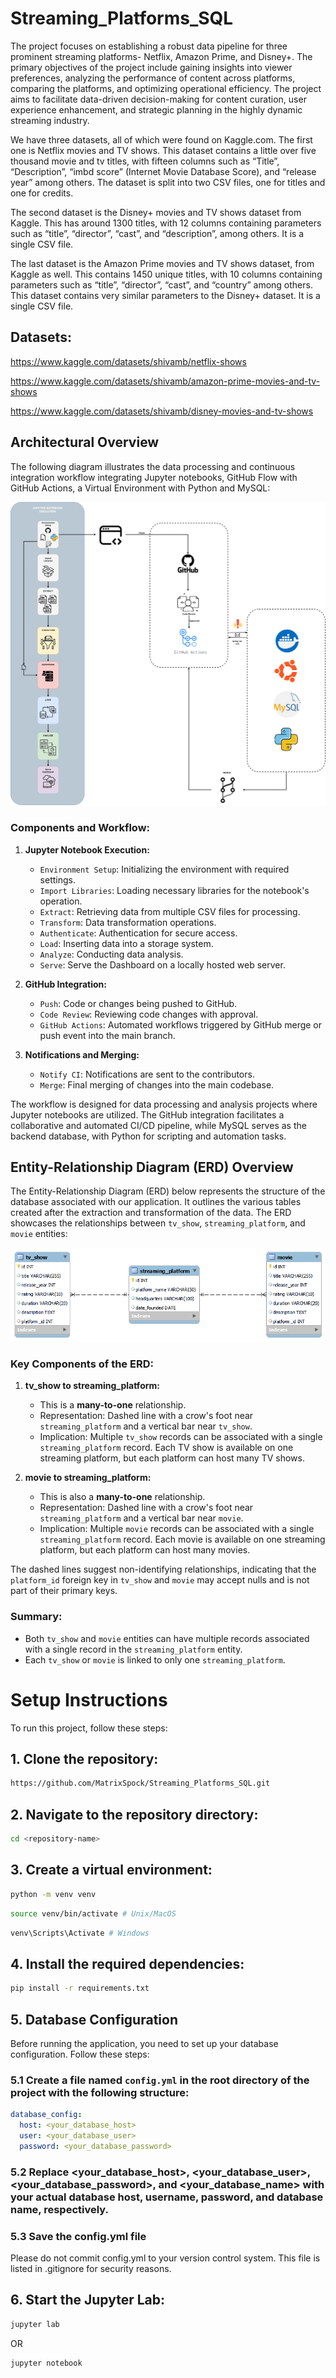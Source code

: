 # Streaming_Platforms_SQL

The project focuses on establishing a robust data pipeline for three prominent streaming platforms- Netflix, Amazon Prime, and Disney+. The primary objectives of the project include gaining insights into viewer preferences, analyzing the performance of content across platforms, comparing the platforms, and optimizing operational efficiency. The project aims to facilitate data-driven decision-making for content curation, user experience enhancement, and strategic planning in the highly dynamic streaming industry.

We have three datasets, all of which were found on Kaggle.com. The first one is Netflix movies and TV shows. This dataset contains a little over five thousand movie and tv titles, with fifteen columns such as “Title”, “Description”, “imbd score” (Internet Movie Database Score), and “release year” among others. The dataset is split into two CSV files, one for titles and one for credits. 

The second dataset is the Disney+ movies and TV shows dataset from Kaggle. This has around 1300 titles, with 12 columns containing parameters such as “title”, “director”, “cast”, and “description”, among others. It is a single CSV file.
 
The last dataset is the Amazon Prime movies and TV shows dataset, from Kaggle as well. This contains 1450 unique titles, with 10 columns containing parameters such as “title”, “director”, “cast”, and “country” among others. This dataset contains very similar parameters to the Disney+ dataset. It is a single CSV file.

## Datasets:

https://www.kaggle.com/datasets/shivamb/netflix-shows

https://www.kaggle.com/datasets/shivamb/amazon-prime-movies-and-tv-shows

https://www.kaggle.com/datasets/shivamb/disney-movies-and-tv-shows


## Architectural Overview

The following diagram illustrates the data processing and continuous integration workflow integrating Jupyter notebooks, GitHub Flow with GitHub Actions, a Virtual Environment with Python and MySQL:

![Architectural Diagram](images/HighlevelArchirecturalDiagram.jpg)

### Components and Workflow:

1. **Jupyter Notebook Execution:**
   - `Environment Setup`: Initializing the environment with required settings.
   - `Import Libraries`: Loading necessary libraries for the notebook's operation.
   - `Extract`: Retrieving data from multiple CSV files for processing.
   - `Transform`: Data transformation operations.
   - `Authenticate`: Authentication for secure access.
   - `Load`: Inserting data into a storage system.
   - `Analyze`: Conducting data analysis.
   - `Serve`: Serve the Dashboard on a locally hosted web server.

2. **GitHub Integration:**
   - `Push`: Code or changes being pushed to GitHub.
   - `Code Review`: Reviewing code changes with approval.
   - `GitHub Actions`: Automated workflows triggered by GitHub merge or push event into the main branch.

3. **Notifications and Merging:**
   - `Notify CI`: Notifications are sent to the contributors.
   - `Merge`: Final merging of changes into the main codebase.


The workflow is designed for data processing and analysis projects where Jupyter notebooks are utilized. The GitHub integration facilitates a collaborative and automated CI/CD pipeline, while MySQL serves as the backend database, with Python for scripting and automation tasks.

## Entity-Relationship Diagram (ERD) Overview

The Entity-Relationship Diagram (ERD) below represents the structure of the database associated with our application. It outlines the various tables created after the extraction and transformation of the data. The ERD showcases the relationships between `tv_show`, `streaming_platform`, and `movie` entities:
 

![Entity-Relationship Diagram](images/ERD.png)

### Key Components of the ERD:

1. **tv_show to streaming_platform:**
   - This is a **many-to-one** relationship.
   - Representation: Dashed line with a crow's foot near `streaming_platform` and a vertical bar near `tv_show`.
   - Implication: Multiple `tv_show` records can be associated with a single `streaming_platform` record. Each TV show is available on one streaming platform, but each platform can host many TV shows.

2. **movie to streaming_platform:**
   - This is also a **many-to-one** relationship.
   - Representation: Dashed line with a crow's foot near `streaming_platform` and a vertical bar near `movie`.
   - Implication: Multiple `movie` records can be associated with a single `streaming_platform` record. Each movie is available on one streaming platform, but each platform can host many movies.

The dashed lines suggest non-identifying relationships, indicating that the `platform_id` foreign key in `tv_show` and `movie` may accept nulls and is not part of their primary keys.

### Summary:

- Both `tv_show` and `movie` entities can have multiple records associated with a single record in the `streaming_platform` entity.
- Each `tv_show` or `movie` is linked to only one `streaming_platform`.

# Setup Instructions
To run this project, follow these steps:

## 1. Clone the repository:
```sh
https://github.com/MatrixSpock/Streaming_Platforms_SQL.git
```
## 2. Navigate to the repository directory:
```sh
cd <repository-name>
```
## 3. Create a virtual environment:
```sh
python -m venv venv
```
```sh
source venv/bin/activate # Unix/MacOS
```
```sh
venv\Scripts\Activate # Windows
```
## 4. Install the required dependencies:
```sh
pip install -r requirements.txt
```
## 5. Database Configuration

Before running the application, you need to set up your database configuration. Follow these steps:

### 5.1 Create a file named `config.yml` in the root directory of the project with the following structure:

```yaml
database_config:
  host: <your_database_host>
  user: <your_database_user>
  password: <your_database_password>
```
### 5.2 Replace <your_database_host>, <your_database_user>, <your_database_password>, and <your_database_name> with your actual database host, username, password, and database name, respectively.
### 5.3 Save the config.yml file
Please do not commit config.yml to your version control system. This file is listed in .gitignore for security reasons.

## 6. Start the Jupyter Lab:
```sh
jupyter lab
```
OR
```sh
jupyter notebook
```
